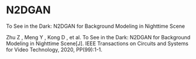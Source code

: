 # N2DGAN
To See in the Dark: N2DGAN for Background Modeling in Nighttime Scene

Zhu Z , Meng Y , Kong D , et al. To See in the Dark: N2DGAN for Background Modeling in Nighttime Scene[J]. IEEE Transactions on Circuits and Systems for Video Technology, 2020, PP(99):1-1.
